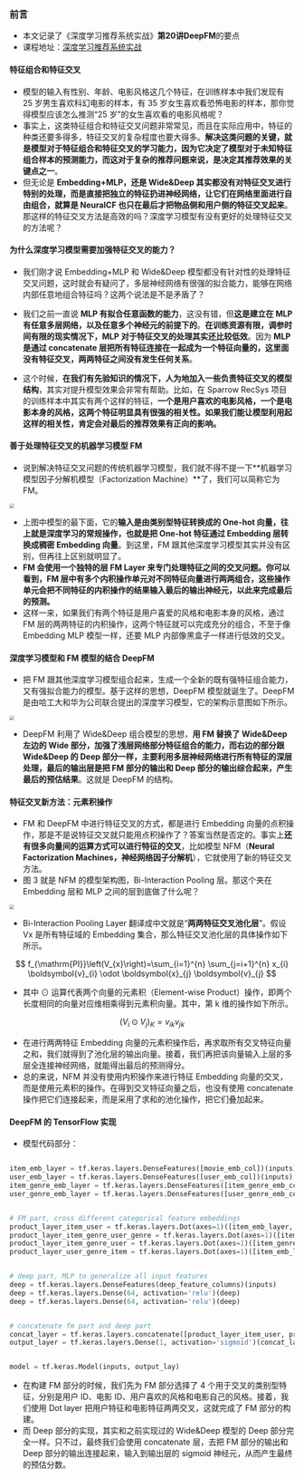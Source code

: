 ### 前言

- 本文记录了《深度学习推荐系统实战》**第20讲DeepFM**的要点
- 课程地址：[深度学习推荐系统实战](https://time.geekbang.org/column/intro/349)

#### 特征组合和特征交叉

- 模型的输入有性别、年龄、电影风格这几个特征，在训练样本中我们发现有 25 岁男生喜欢科幻电影的样本，有 35 岁女生喜欢看恐怖电影的样本，那你觉得模型应该怎么推测“25 岁”的女生喜欢看的电影风格呢？
- 事实上，这类特征组合和特征交叉问题非常常见，而且在实际应用中，特征的种类还要多得多，特征交叉的复杂程度也要大得多。**解决这类问题的关键，就是模型对于特征组合和特征交叉的学习能力，因为它决定了模型对于未知特征组合样本的预测能力，而这对于复杂的推荐问题来说，是决定其推荐效果的关键点之一**。
- 但无论是 **Embedding+MLP，还是 Wide&Deep 其实都没有对特征交叉进行特别的处理，而是直接把独立的特征扔进神经网络，让它们在网络里面进行自由组合，就算是 NeuralCF 也只在最后才把物品侧和用户侧的特征交叉起来**。那这样的特征交叉方法是高效的吗？深度学习模型有没有更好的处理特征交叉的方法呢？

#### 为什么深度学习模型需要加强特征交叉的能力？

- 我们刚才说 Embedding+MLP 和 Wide&Deep 模型都没有针对性的处理特征交叉问题，这时就会有疑问了，多层神经网络有很强的拟合能力，能够在网络内部任意地组合特征吗？这两个说法是不是矛盾了？
- 我们之前一直说 **MLP 有拟合任意函数的能力**，这没有错，但**这是建立在 MLP 有任意多层网络，以及任意多个神经元的前提下的**。**在训练资源有限，调参时间有限的现实情况下，MLP 对于特征交叉的处理其实还比较低效**。因为 **MLP 是通过 concatenate 层把所有特征连接在一起成为一个特征向量的，这里面没有特征交叉，两两特征之间没有发生任何关系**。

- 这个时候，**在我们有先验知识的情况下，人为地加入一些负责特征交叉的模型结构**，其实对提升模型效果会非常有帮助。比如，在 Sparrow RecSys 项目的训练样本中其实有两个这样的特征，**一个是用户喜欢的电影风格，一个是电影本身的风格，这两个特征明显具有很强的相关性。如果我们能让模型利用起这样的相关性，肯定会对最后的推荐效果有正向的影响。**

#### 善于处理特征交叉的机器学习模型 FM

- 说到解决特征交叉问题的传统机器学习模型，我们就不得不提一下**机器学习模型因子分解机模型（Factorization Machine）**了，我们可以简称它为 FM。

<img src="https://blog-1258986886.cos.ap-beijing.myqcloud.com/%E6%8E%A8%E8%8D%90%E7%B3%BB%E7%BB%9F%E5%AD%A6%E4%B9%A0/26-1.jpg" style="zoom: 50%;" />

- 上图中模型的最下面，它的**输入是由类别型特征转换成的 One-hot 向量，往上就是深度学习的常规操作，也就是把 One-hot 特征通过 Embedding 层转换成稠密 Embedding 向量**。到这里，FM 跟其他深度学习模型其实并没有区别，但再往上区别就明显了。
- **FM 会使用一个独特的层 FM Layer 来专门处理特征之间的交叉问题。你可以看到，FM 层中有多个内积操作单元对不同特征向量进行两两组合，这些操作单元会把不同特征的内积操作的结果输入最后的输出神经元，以此来完成最后的预测。**
- 这样一来，如果我们有两个特征是用户喜爱的风格和电影本身的风格，通过 FM 层的两两特征的内积操作，这两个特征就可以完成充分的组合，不至于像 Embedding MLP 模型一样，还要 MLP 内部像黑盒子一样进行低效的交叉。

#### 深度学习模型和 FM 模型的结合 DeepFM

- 把 FM 跟其他深度学习模型组合起来，生成一个全新的既有强特征组合能力，又有强拟合能力的模型。基于这样的思想，DeepFM 模型就诞生了。DeepFM 是由哈工大和华为公司联合提出的深度学习模型，它的架构示意图如下所示。

<img src="https://blog-1258986886.cos.ap-beijing.myqcloud.com/%E6%8E%A8%E8%8D%90%E7%B3%BB%E7%BB%9F%E5%AD%A6%E4%B9%A0/26-2.png" style="zoom:50%;" />

- DeepFM 利用了 Wide&Deep 组合模型的思想，**用 FM 替换了 Wide&Deep 左边的 Wide 部分，加强了浅层网络部分特征组合的能力，而右边的部分跟 Wide&Deep 的 Deep 部分一样，主要利用多层神经网络进行所有特征的深层处理，最后的输出层是把 FM 部分的输出和 Deep 部分的输出综合起来，产生最后的预估结果**。这就是 DeepFM 的结构。

#### 特征交叉新方法：元素积操作

- FM 和 DeepFM 中进行特征交叉的方式，都是进行 Embedding 向量的点积操作，那是不是说特征交叉就只能用点积操作了？答案当然是否定的。事实上**还有很多向量间的运算方式可以进行特征的交叉**，比如模型 NFM（**Neural Factorization Machines，神经网络因子分解机**），它就使用了新的特征交叉方法。
- 图 3 就是 NFM 的模型架构图，Bi-Interaction Pooling 层。那这个夹在 Embedding 层和 MLP 之间的层到底做了什么呢？

<img src="https://blog-1258986886.cos.ap-beijing.myqcloud.com/%E6%8E%A8%E8%8D%90%E7%B3%BB%E7%BB%9F%E5%AD%A6%E4%B9%A0/26-3.png" style="zoom:50%;" />

- Bi-Interaction Pooling Layer 翻译成中文就是“**两两特征交叉池化层**”。假设 Vx 是所有特征域的 Embedding 集合，那么特征交叉池化层的具体操作如下所示。

$$
f_{\mathrm{PI}}\left(V_{x}\right)=\sum_{i=1}^{n} \sum_{j=i+1}^{n} x_{i} \boldsymbol{v}_{i} \odot \boldsymbol{x}_{j} \boldsymbol{v}_{j}
$$

- 其中 ⊙ 运算代表两个向量的元素积（Element-wise Product）操作，即两个长度相同的向量对应维相乘得到元素积向量。其中，第 k 维的操作如下所示。

$$
\left(V_{i} \odot V_{j}\right)_{K}=v_{i k} v_{j k}
$$

- 在进行两两特征 Embedding 向量的元素积操作后，再求取所有交叉特征向量之和，我们就得到了池化层的输出向量。接着，我们再把该向量输入上层的多层全连接神经网络，就能得出最后的预测得分。
- 总的来说，NFM 并没有使用内积操作来进行特征 Embedding 向量的交叉，而是使用元素积的操作。在得到交叉特征向量之后，也没有使用 concatenate 操作把它们连接起来，而是采用了求和的池化操作，把它们叠加起来。

#### DeepFM 的 TensorFlow 实现

- 模型代码部分：

```python

item_emb_layer = tf.keras.layers.DenseFeatures([movie_emb_col])(inputs)
user_emb_layer = tf.keras.layers.DenseFeatures([user_emb_col])(inputs)
item_genre_emb_layer = tf.keras.layers.DenseFeatures([item_genre_emb_col])(inputs)
user_genre_emb_layer = tf.keras.layers.DenseFeatures([user_genre_emb_col])(inputs)


# FM part, cross different categorical feature embeddings
product_layer_item_user = tf.keras.layers.Dot(axes=1)([item_emb_layer, user_emb_layer])
product_layer_item_genre_user_genre = tf.keras.layers.Dot(axes=1)([item_genre_emb_layer, user_genre_emb_layer])
product_layer_item_genre_user = tf.keras.layers.Dot(axes=1)([item_genre_emb_layer, user_emb_layer])
product_layer_user_genre_item = tf.keras.layers.Dot(axes=1)([item_emb_layer, user_genre_emb_layer])


# deep part, MLP to generalize all input features
deep = tf.keras.layers.DenseFeatures(deep_feature_columns)(inputs)
deep = tf.keras.layers.Dense(64, activation='relu')(deep)
deep = tf.keras.layers.Dense(64, activation='relu')(deep)


# concatenate fm part and deep part
concat_layer = tf.keras.layers.concatenate([product_layer_item_user, product_layer_item_genre_user_genre,product_layer_item_genre_user, product_layer_user_genre_item, deep], axis=1)
output_layer = tf.keras.layers.Dense(1, activation='sigmoid')(concat_layer)


model = tf.keras.Model(inputs, output_lay)

```

- 在构建 FM 部分的时候，我们先为 FM 部分选择了 4 个用于交叉的类别型特征，分别是用户 ID、电影 ID、用户喜欢的风格和电影自己的风格。接着，我们使用 Dot layer 把用户特征和电影特征两两交叉，这就完成了 FM 部分的构建。
- 而 Deep 部分的实现，其实和之前实现过的 Wide&Deep 模型的 Deep 部分完全一样。只不过，最终我们会使用 concatenate 层，去把 FM 部分的输出和 Deep 部分的输出连接起来，输入到输出层的 sigmoid 神经元，从而产生最终的预估分数。